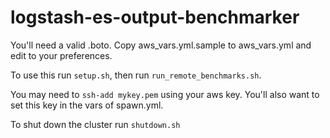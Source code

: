 # logstash-es-output-benchmarker

You'll need a valid .boto. Copy aws_vars.yml.sample to aws_vars.yml and edit to your preferences.

To use this run `setup.sh`, then run `run_remote_benchmarks.sh`.

You may need to `ssh-add mykey.pem` using your aws key. You'll also want to set
this key in the vars of spawn.yml.

To shut down the cluster run `shutdown.sh`